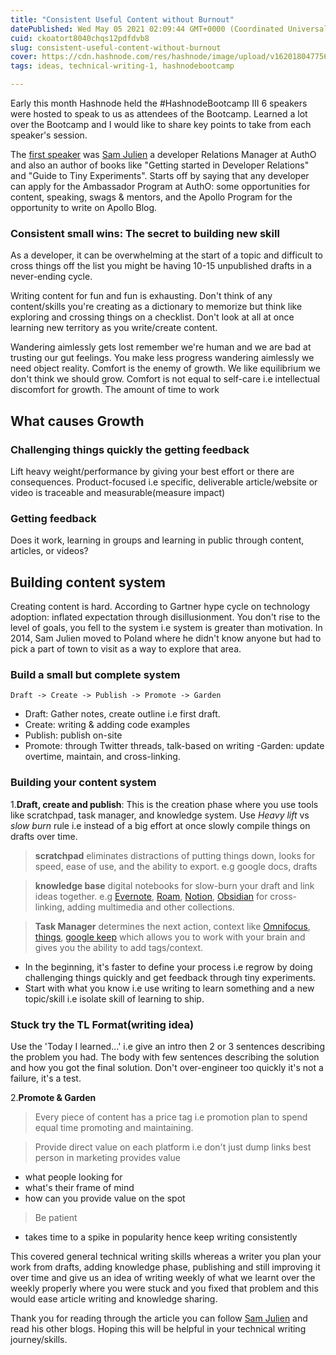 ```yaml
---
title: "Consistent Useful Content without Burnout"
datePublished: Wed May 05 2021 02:09:44 GMT+0000 (Coordinated Universal Time)
cuid: ckoatort8040chqs12pdfdvb8
slug: consistent-useful-content-without-burnout
cover: https://cdn.hashnode.com/res/hashnode/image/upload/v1620180477565/E4fE1GWET.png
tags: ideas, technical-writing-1, hashnodebootcamp

---
```


Early this month Hashnode held the #HashnodeBootcamp III 6 speakers were hosted to speak to us as attendees of the Bootcamp. Learned a lot over the Bootcamp and I would like to share key points to take from each speaker's session. 

The [first speaker](https://www.youtube.com/watch?v=DIG8GGg-PXw&ab_channel=Hashnode) was [Sam Julien](https://auth0.com/blog/authors/sam-julien/) a developer Relations Manager at AuthO and also an author of books like "Getting started in Developer Relations" and "Guide to Tiny Experiments". Starts off by saying that any developer can apply for the Ambassador Program at AuthO: some opportunities for content, speaking, swags & mentors, and the Apollo Program for the opportunity to write on Apollo Blog.

### Consistent small wins: The secret to building new skill
As a developer, it can be overwhelming at the start of a topic and difficult to cross things off the list you might be having 10-15 unpublished drafts in a never-ending cycle.
 
Writing content for fun and fun is exhausting. Don't think of any content/skills you're creating as a dictionary to memorize but think like exploring and crossing things on a checklist. Don't look at all at once learning new territory as you write/create content. 

Wandering aimlessly gets lost remember we're human and we are bad at trusting our gut feelings. You make less progress wandering aimlessly we need object reality. Comfort is the enemy of growth. We like equilibrium we don't think we should grow. Comfort is not equal to self-care i.e intellectual discomfort for growth. The amount of time to work 

## What causes Growth
### Challenging things quickly the getting feedback 
Lift heavy weight/performance by giving your best effort or there are consequences. Product-focused i.e specific, deliverable article/website or video is traceable and measurable(measure impact)
### Getting feedback
Does it work, learning in groups and learning in public through content, articles, or videos?
## Building content system
Creating content is hard. According to Gartner hype cycle on technology adoption: inflated expectation through disillusionment. You don't rise to the level of goals, you fell to the system i.e system is greater than motivation. In 2014, Sam Julien moved to Poland where he didn't know anyone but had to pick a part of town to visit as a way to explore that area. 
### Build a small but complete system
```
Draft -> Create -> Publish -> Promote -> Garden
```
- Draft: Gather notes, create outline i.e first draft.
- Create: writing & adding code examples
- Publish: publish on-site
- Promote: through Twitter threads, talk-based on writing
-Garden: update overtime, maintain, and cross-linking.

### Building your content system 

1.**Draft, create and publish**: This is the creation phase where you use tools like scratchpad, task manager, and knowledge system. Use *Heavy lift* vs *slow burn* rule i.e instead of a big effort at once slowly compile things on drafts over time.  

> **scratchpad** eliminates distractions of putting things down, looks for speed, ease of use, and the ability to export. e.g google docs, drafts

> **knowledge base** digital notebooks for slow-burn your draft and link ideas together. e.g [Evernote](https://evernote.com/),  [Roam](https://roamresearch.com/), [Notion](https://www.notion.so/), [Obsidian](https://obsidian.md/) for cross-linking, adding multimedia and other collections.

> **Task Manager** determines the next action, context like [Omnifocus](https://www.omnigroup.com/omnifocus/), [things](https://culturedcode.com/things/), [google keep](https://keep.google.com/u/0/) which allows you to work with your brain and gives you the ability to add tags/context.

- In the beginning, it's faster to define your process i.e regrow by doing challenging things quickly and get feedback through tiny experiments.
- Start with what you know i.e use writing to learn something and a new topic/skill i.e isolate skill of learning to ship.

### Stuck try the TL Format(writing idea)
Use the 'Today I learned...' i.e give an intro then 2 or 3 sentences describing the problem you had. The body with few sentences describing the solution and how you got the final solution. Don't over-engineer too quickly it's not a failure, it's a test.

2.**Promote & Garden**

> Every piece of content has a price tag i.e promotion plan to spend equal time promoting and maintaining.

> Provide direct value on each platform i.e don't just dump links best person in marketing provides value
- what people looking for
- what's their frame of mind
- how can you provide value on the spot

> Be patient 
- takes time to a spike in popularity hence keep writing consistently

This covered general technical writing skills whereas a writer you plan your work from drafts, adding knowledge phase, publishing and still improving it over time and give us an idea of writing weekly of what we learnt over the weekly properly where you were stuck and you fixed that problem and this would ease article writing and knowledge sharing. 

Thank you for reading through the article you can follow [Sam Julien](https://auth0.com/blog/authors/sam-julien/) and read his other blogs. Hoping this will be helpful in your technical writing journey/skills.